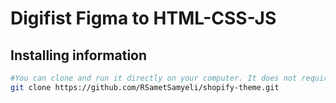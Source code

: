 # Digifist Figma to HTML-CSS-JS

## Installing information

``` bash
#You can clone and run it directly on your computer. It does not require any installation.
git clone https://github.com/RSametSamyeli/shopify-theme.git
```

